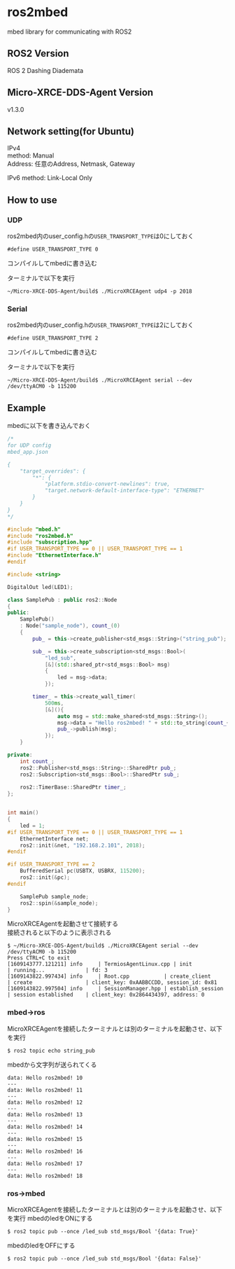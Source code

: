# ros2mbed
mbed library for communicating with ROS2

## ROS2 Version
ROS 2 Dashing Diademata

## Micro-XRCE-DDS-Agent Version
v1.3.0

## Network setting(for Ubuntu)
IPv4  
method: Manual  
Address: 任意のAddress, Netmask, Gateway

IPv6
method: Link-Local Only

## How to use
### UDP

ros2mbed内のuser_config.hの```USER_TRANSPORT_TYPE```は0にしておく
```
#define USER_TRANSPORT_TYPE 0
```
コンパイルしてmbedに書き込む

ターミナルで以下を実行
```
~/Micro-XRCE-DDS-Agent/build$ ./MicroXRCEAgent udp4 -p 2018
```

### Serial
ros2mbed内のuser_config.hの```USER_TRANSPORT_TYPE```は2にしておく
```
#define USER_TRANSPORT_TYPE 2
```
コンパイルしてmbedに書き込む

ターミナルで以下を実行
```
~/Micro-XRCE-DDS-Agent/build$ ./MicroXRCEAgent serial --dev /dev/ttyACM0 -b 115200
```

## Example
mbedに以下を書き込んでおく
```cpp
/*
for UDP config
mbed_app.json

{
    "target_overrides": {
        "*": {
            "platform.stdio-convert-newlines": true,
            "target.network-default-interface-type": "ETHERNET"
        }
    }
}
*/

#include "mbed.h"
#include "ros2mbed.h"
#include "subscription.hpp"
#if USER_TRANSPORT_TYPE == 0 || USER_TRANSPORT_TYPE == 1
#include "EthernetInterface.h"
#endif 

#include <string>

DigitalOut led(LED1);

class SamplePub : public ros2::Node
{
public:
    SamplePub()
    : Node("sample_node"), count_(0)
    {
        pub_ = this->create_publisher<std_msgs::String>("string_pub");

        sub_ = this->create_subscription<std_msgs::Bool>(
            "led_sub",
            [&](std::shared_ptr<std_msgs::Bool> msg)
            {
                led = msg->data;
            });

        timer_ = this->create_wall_timer(
            500ms,
            [&](){
                auto msg = std::make_shared<std_msgs::String>();
                msg->data = "Hello ros2mbed! " + std::to_string(count_++);
                pub_->publish(msg);
            });
    }

private:
    int count_;
    ros2::Publisher<std_msgs::String>::SharedPtr pub_;
    ros2::Subscription<std_msgs::Bool>::SharedPtr sub_;
    
    ros2::TimerBase::SharedPtr timer_;
};


int main()
{
    led = 1;
#if USER_TRANSPORT_TYPE == 0 || USER_TRANSPORT_TYPE == 1
    EthernetInterface net;
    ros2::init(&net, "192.168.2.101", 2018);
#endif 

#if USER_TRANSPORT_TYPE == 2
    BufferedSerial pc(USBTX, USBRX, 115200);
    ros2::init(&pc);
#endif

    SamplePub sample_node;
    ros2::spin(&sample_node);
}
```

MicroXRCEAgentを起動させて接続する  
接続されると以下のように表示される
```
$ ~/Micro-XRCE-DDS-Agent/build$ ./MicroXRCEAgent serial --dev /dev/ttyACM0 -b 115200
Press CTRL+C to exit
[1609143777.121211] info     | TermiosAgentLinux.cpp | init                     | running...             | fd: 3
[1609143822.997434] info     | Root.cpp           | create_client            | create                 | client_key: 0xAABBCCDD, session_id: 0x81
[1609143822.997504] info     | SessionManager.hpp | establish_session        | session established    | client_key: 0x2864434397, address: 0

```

### mbed->ros
MicroXRCEAgentを接続したターミナルとは別のターミナルを起動させ、以下を実行
```
$ ros2 topic echo string_pub
```

mbedから文字列が送られてくる
```
data: Hello ros2mbed! 10
---
data: Hello ros2mbed! 11
---
data: Hello ros2mbed! 12
---
data: Hello ros2mbed! 13
---
data: Hello ros2mbed! 14
---
data: Hello ros2mbed! 15
---
data: Hello ros2mbed! 16
---
data: Hello ros2mbed! 17
---
data: Hello ros2mbed! 18
```


### ros->mbed
MicroXRCEAgentを接続したターミナルとは別のターミナルを起動させ、以下を実行
mbedのledをONにする
```
$ ros2 topic pub --once /led_sub std_msgs/Bool '{data: True}'
```

mbedのledをOFFにする
```
$ ros2 topic pub --once /led_sub std_msgs/Bool '{data: False}'
```